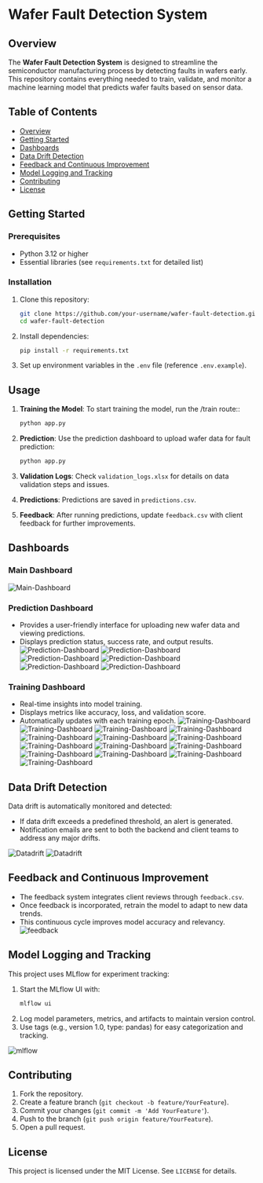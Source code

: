 
# Wafer Fault Detection System

## Overview

The **Wafer Fault Detection System** is designed to streamline the semiconductor manufacturing process by detecting faults in wafers early. This repository contains everything needed to train, validate, and monitor a machine learning model that predicts wafer faults based on sensor data.

## Table of Contents

- [Overview](#overview)
- [Getting Started](#getting-started)
- [Dashboards](#dashboards)
- [Data Drift Detection](#data-drift-detection)
- [Feedback and Continuous Improvement](#feedback-and-continuous-improvement)
- [Model Logging and Tracking](#model-logging-and-tracking)
- [Contributing](#contributing)
- [License](#license)

## Getting Started

### Prerequisites

- Python 3.12 or higher
- Essential libraries (see `requirements.txt` for detailed list)

### Installation

1. Clone this repository:
   ```bash
   git clone https://github.com/your-username/wafer-fault-detection.git
   cd wafer-fault-detection
   ```

2. Install dependencies:
   ```bash
   pip install -r requirements.txt
   ```

3. Set up environment variables in the `.env` file (reference `.env.example`).



## Usage

1. **Training the Model**: To start training the model, run the /train route::
   ```bash
   python app.py
   ```

2. **Prediction**: Use the prediction dashboard to upload wafer data for fault prediction:
   ```bash
   python app.py
   ```

3. **Validation Logs**: Check `validation_logs.xlsx` for details on data validation steps and issues.

4. **Predictions**: Predictions are saved in `predictions.csv`.

5. **Feedback**: After running predictions, update `feedback.csv` with client feedback for further improvements.

## Dashboards

### Main Dashboard
![Main-Dashboard](./project_documents/wireframe_images/main_dashboard.png)


### Prediction Dashboard

- Provides a user-friendly interface for uploading new wafer data and viewing predictions.
- Displays prediction status, success rate, and output results.
![Prediction-Dashboard](./project_documents/wireframe_images/prediction_dashboard1.png)
![Prediction-Dashboard](./project_documents/wireframe_images/prediction_dashboard2.png)
![Prediction-Dashboard](./project_documents/wireframe_images/prediction_dashboard3.png)
![Prediction-Dashboard](./project_documents/wireframe_images/prediction_dashboard4.png)
![Prediction-Dashboard](./project_documents/wireframe_images/validaiton_logs.png)
![Prediction-Dashboard](./project_documents/wireframe_images/prediction_file.png)


### Training Dashboard

- Real-time insights into model training.
- Displays metrics like accuracy, loss, and validation score.
- Automatically updates with each training epoch.
![Training-Dashboard](./project_documents/wireframe_images/training_process.png)
![Training-Dashboard](./project_documents/wireframe_images/training_dashboard1.png)
![Training-Dashboard](./project_documents/wireframe_images/training_dashboard2.png)
![Training-Dashboard](./project_documents/wireframe_images/training_dashboard3.png)
![Training-Dashboard](./project_documents/wireframe_images/training_dashboard4.png)
![Training-Dashboard](./project_documents/wireframe_images/training_dashboard5.png)
![Training-Dashboard](./project_documents/wireframe_images/training_dashboard6.png)
![Training-Dashboard](./project_documents/wireframe_images/training_dashboard7.png)
![Training-Dashboard](./project_documents/wireframe_images/training_dashboard8.png)
![Training-Dashboard](./project_documents/wireframe_images/training_dashboard9.png)
![Training-Dashboard](./project_documents/wireframe_images/training_dashboard10.png)
![Training-Dashboard](./project_documents/wireframe_images/training_dashboard11.png)
![Training-Dashboard](./project_documents/wireframe_images/training_dashboard12.png)
![Training-Dashboard](./project_documents/wireframe_images/training_dashboard13.png)

## Data Drift Detection

Data drift is automatically monitored and detected:
- If data drift exceeds a predefined threshold, an alert is generated.
- Notification emails are sent to both the backend and client teams to address any major drifts.

![Datadrift](./project_documents/wireframe_images/driftreport_backendteam.png)
![Datadrift](./project_documents/wireframe_images/driftreport_client.png)


## Feedback and Continuous Improvement

- The feedback system integrates client reviews through `feedback.csv`.
- Once feedback is incorporated, retrain the model to adapt to new data trends.
- This continuous cycle improves model accuracy and relevancy.
![feedback](./project_documents/wireframe_images/feedbackfile.png)

## Model Logging and Tracking

This project uses MLflow for experiment tracking:
1. Start the MLflow UI with:
   ```bash
   mlflow ui
   ```
2. Log model parameters, metrics, and artifacts to maintain version control.
3. Use tags (e.g., version 1.0, type: pandas) for easy categorization and tracking.

![mlflow](./project_documents/wireframe_images/mlflow.png)

## Contributing

1. Fork the repository.
2. Create a feature branch (`git checkout -b feature/YourFeature`).
3. Commit your changes (`git commit -m 'Add YourFeature'`).
4. Push to the branch (`git push origin feature/YourFeature`).
5. Open a pull request.

## License

This project is licensed under the MIT License. See `LICENSE` for details.
